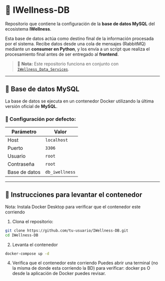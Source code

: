 # 🧠 IWellness-DB

Repositorio que contiene la configuración de la **base de datos MySQL** del ecosistema **IWellness**.

Esta base de datos actúa como destino final de la información procesada por el sistema. Recibe datos desde una cola de mensajes (RabbitMQ) mediante un **consumer en Python**, y los envía a un script que realiza el procesamiento final antes de ser entregado al **frontend**.

> 📌 **Nota:** Este repositorio funciona en conjunto con [`IWellness_Data_Services`](https://github.com/IWellnessTesis/IWellness_data_services/tree/main).

---

## 🐬 Base de datos MySQL

La base de datos se ejecuta en un contenedor Docker utilizando la última versión oficial de **MySQL**.

### 🔧 Configuración por defecto:

| Parámetro         | Valor         |
|------------------|---------------|
| Host             | `localhost`   |
| Puerto           | `3306`        |
| Usuario          | `root`        |
| Contraseña       | `root`        |
| Base de datos    | `db_iwellness`|

---

## 🚀 Instrucciones para levantar el contenedor
Nota: Instala Docker Desktop para verificar que el contenedor este corriendo

1. Clona el repositorio:

```bash
git clone https://github.com/tu-usuario/IWellness-DB.git
cd IWellness-DB
```

2. Levanta el contenedor
```bash
docker-compose up -d
```
4. Verifica que el contenedor este corriendo
Puedes abrir una terminal (no la misma de donde esta corriendo la BD) para verificar:
docker ps
O desde la aplicación de Docker puedes revisar.
